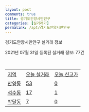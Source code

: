 ```yaml
---
layout: post
comments: true
title: 경기도안양시만안구
categories: [실거래가]
permalink: /apt/경기도안양시만안구
---
```


경기도안양시만안구 실거래 정보

2021년 07월 31일 등록된 실거래 정보: 77건

<script type="text/javascript">
  google.charts.load('current', {'packages':['corechart']});
  google.charts.setOnLoadCallback(drawChart);

  function drawChart() {
    var data = google.visualization.arrayToDataTable([['거래일', '매매', '전월세', '전매'], ['19-10', 0, 0, 17], ['19-11', 0, 0, 22], ['19-12', 0, 0, 24], ['20-01', 0, 0, 34], ['20-02', 0, 0, 36], ['20-03', 0, 0, 3], ['20-04', 0, 0, 4], ['20-05', 0, 0, 8], ['20-06', 0, 0, 66], ['20-07', 17, 24, 15], ['20-08', 165, 228, 12], ['20-09', 143, 198, 13], ['20-10', 204, 206, 14], ['20-11', 290, 253, 22], ['20-12', 291, 290, 17], ['21-01', 212, 272, 27], ['21-02', 165, 244, 15], ['21-03', 207, 282, 7], ['21-04', 161, 224, 11], ['21-05', 178, 352, 13], ['21-06', 185, 342, 3], ['21-07', 101, 158, 3]]);

    var options = {
      title: '최근 1년간 유형별 거래량 추이',
      legend: { position: 'bottom' }
    };

    var chart = new google.visualization.LineChart(document.getElementById('columnchart_material'));
    chart.draw(data, (options));
  }
</script>

<div id="columnchart_material" style="width: 95%; margin-left: -35px"></div>
<br>
<table class="sortable">
  <tr>
    <td><a href="#">지역</a></td>
    <td><a href="#">오늘 실거래</a></td>
    <td><a href="#">오늘 신고가</a></td>
  </tr>

  
  <tr class="item">
    <td><a href="경기도안양시만안구안양동">안양동</a></td>
    <td><a href="경기도안양시만안구안양동">53</a></td>
    <td><a href="경기도안양시만안구안양동">0</a></td>
  </tr>
    

  <tr class="item">
    <td><a href="경기도안양시만안구석수동">석수동</a></td>
    <td><a href="경기도안양시만안구석수동">17</a></td>
    <td><a href="경기도안양시만안구석수동">1</a></td>
  </tr>
    

  <tr class="item">
    <td><a href="경기도안양시만안구박달동">박달동</a></td>
    <td><a href="경기도안양시만안구박달동">7</a></td>
    <td><a href="경기도안양시만안구박달동">0</a></td>
  </tr>
    


</table>


    